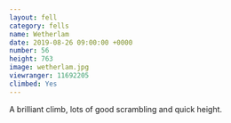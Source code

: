 ```yaml
---
layout: fell
category: fells
name: Wetherlam
date: 2019-08-26 09:00:00 +0000
number: 56
height: 763
image: wetherlam.jpg
viewranger: 11692205
climbed: Yes
---
```

A brilliant climb, lots of good scrambling and quick height.

